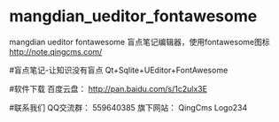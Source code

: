 # mangdian_ueditor_fontawesome

mangdian ueditor fontawesome 盲点笔记编辑器，使用fontawesome图标
http://note.qingcms.com/

#盲点笔记-让知识没有盲点
Qt+Sqlite+UEditor+FontAwesome

#软件下载
百度云盘： http://pan.baidu.com/s/1c2ulx3E

#联系我们
QQ交流群： 559640385
旗下网站： QingCms     Logo234
